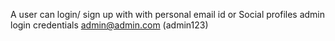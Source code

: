 A user can login/ sign up with with personal email id or Social profiles
admin login credentials admin@admin.com (admin123)
